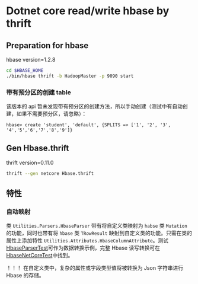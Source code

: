 # Dotnet core read/write hbase by thrift

## Preparation for hbase

hbase version=1.2.8

```bash
cd $HBASE_HOME
./bin/hbase thrift -b HadoopMaster -p 9090 start
```

### 带有预分区的创建 table

该版本的 api 暂未发现带有预分区的创建方法，所以手动创建（测试中有自动创建，如果不需要预分区，请忽略）：

```shell
hbase> create 'student', 'default', {SPLITS => ['1', '2', '3', '4','5','6','7','8','9']}
```

## Gen Hbase.thrift

thrift version=0.11.0

```bash
thrift --gen netcore Hbase.thrift
```

## 特性

### 自动映射

类 `Utilities.Parsers.HbaseParser` 带有将自定义类映射为 `habse` 类 `Mutation` 的功能，同时也带有将 `hbase` 类 `TRowResult` 映射到自定义类的功能。只需在类的属性上添加特性 `Utilities.Attributes.HbaseColumnAttribute`。测试[HbaseParserTest](test/HbaseNetCoreTest/HbaseParserTest.cs)可作为数据转换示例，完整 Hbase 读写转换可在[HbaseNetCoreTest](test/HbaseNetCoreTest/HbaseRWTest.cs)中找到。

！！！ 在自定义类中，复杂的属性或字段类型值将被转换为 Json 字符串进行 Hbase 的存储。
